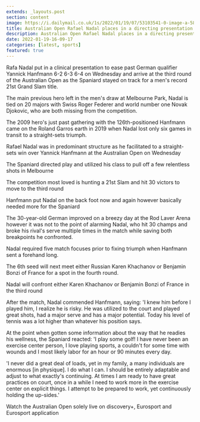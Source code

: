 ```yaml
---
extends: _layouts.post
section: content
image: https://i.dailymail.co.uk/1s/2022/01/19/07/53103541-0-image-a-58_1642576726880.jpg 
title: Australian Open Rafael Nadal places in a directing presentation to beat Yannick Hanfmann in straight sets 
description: Australian Open Rafael Nadal places in a directing presentation to beat Yannick Hanfmann in straight sets 
date: 2022-01-19-16-09-17 
categories: [latest, sports] 
featured: true 
--- 
```

Rafa Nadal put in a clinical presentation to ease past German qualifier Yannick Hanfmann 6-2 6-3 6-4 on Wednesday and arrive at the third round of the Australian Open as the Spaniard stayed on track for a men's record 21st Grand Slam title.

The main previous hero left in the men's draw at Melbourne Park, Nadal is tied on 20 majors with Swiss Roger Federer and world number one Novak Djokovic, who are both missing from the competition.

The 2009 hero's just past gathering with the 126th-positioned Hanfmann came on the Roland Garros earth in 2019 when Nadal lost only six games in transit to a straight-sets triumph.

Rafael Nadal was in predominant structure as he facilitated to a straight-sets win over Yannick Hanfmann at the Australian Open on Wednesday

The Spaniard directed play and utilized his class to pull off a few relentless shots in Melbourne

The competition most loved is hunting a 21st Slam and hit 30 victors to move to the third round

Hanfmann put Nadal on the back foot now and again however basically needed more for the Spaniard

The 30-year-old German improved on a breezy day at the Rod Laver Arena however it was not to the point of alarming Nadal, who hit 30 champs and broke his rival's serve multiple times in the match while saving both breakpoints he confronted.

Nadal required five match focuses prior to fixing triumph when Hanfmann sent a forehand long.

The 6th seed will next meet either Russian Karen Khachanov or Benjamin Bonzi of France for a spot in the fourth round.

Nadal will confront either Karen Khachanov or Benjamin Bonzi of France in the third round

After the match, Nadal commended Hanfmann, saying: 'I knew him before I played him, I realize he is risky. He was utilized to the court and played great shots, had a major serve and has a major potential. Today his level of tennis was a lot higher than whatever his position says.

At the point when gotten some information about the way that he readies his wellness, the Spaniard reacted: 'I play some golf! I have never been an exercise center person, I love playing sports, a couldn't for some time with wounds and I most likely labor for an hour or 90 minutes every day.

'I never did a great deal of loads, yet in my family, a many individuals are enormous [in physique]. I do what I can. I should be entirely adaptable and adjust to what exactly's continuing. At times I am ready to have great practices on court, once in a while I need to work more in the exercise center on explicit things. I attempt to be prepared to work, yet continuously holding the up-sides.'

Watch the Australian Open solely live on discovery+, Eurosport and Eurosport application